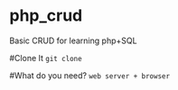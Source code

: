 # php_crud
Basic CRUD for learning php+SQL

#Clone It
``` git clone ```

#What do you need?
```web server + browser```
